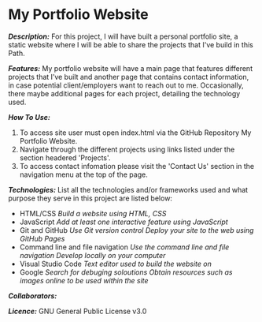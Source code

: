 # My Portfolio Website

***Description:***
For this project, I will have built a personal portfolio site, a static website where I will be able to share the projects that I've build in this Path. 

***Features:***
My portfolio website will have a main page that features different projects that I’ve built and another page that contains contact information, in case potential client/employers want to reach out to me. Occasionally, there maybe additional pages for each project, detailing the technology used.

***How To Use:***
1. To access site user must open index.html via the GitHub Repository My Portfolio Website. 
2. Navigate through the different projects using links listed under the section headered 'Projects'.
3. To access contact infomation please visit the 'Contact Us' section in the navigation menu at the top of the page.

***Technologies:***
List all the technologies and/or frameworks used and what purpose they serve in this project are listed below:
  - HTML/CSS
    *Build a website using HTML, CSS*
  - JavaScript
    *Add at least one interactive feature using JavaScript*
  - Git and GitHub
    *Use Git version control*
    *Deploy your site to the web using GitHub Pages*
  - Command line and file navigation
    *Use the command line and file navigation*
    *Develop locally on your computer*
  - Visual Studio Code
    *Text editor used to build the website on*
  - Google
     *Search for debuging soloutions*
     *Obtain resources such as images online to be used within the site*

***Collaborators:***


***Licence:***
GNU General Public License v3.0	